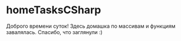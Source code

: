 # homeTasksCSharp
Доброго времени суток!
Здесь домашка по массивам и функциям завалялась.
Спасибо, что заглянули :)
